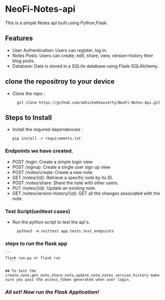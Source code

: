 # NeoFi-Notes-api


This is a simple Notes api built using Python,Flask.

## Features

- User Authentication: Users can register, log in.
- Notes Posts: Users can create, edit, share, view, version-history their blog posts.
- Database: Data is stored in a SQLite database using Flask-SQLAlchemy.

## clone the repositroy to your device
- Clone the repo :
  ```
    git clone https://github.com/abhishekkassetty/NeoFi-Notes-Api.git
  ```

## Steps to Install
- Install the required dependencies : 
    ```
    pip install -r requirements.txt
    ```
### Endpoints we have created.

- POST /login: Create a simple login view
- POST /signup: Create a single user sign up view
- POST /notes/create: Create a new note.
- GET /notes/{id}: Retrieve a specific note by its ID.
- POST /notes/share: Share the note with other users. 
- PUT /notes/{id}: Update an existing note.
- GET /notes/version-history/{id}: GET all the changes associated with the note. 

### Test Script(unittest cases)
- Run the python script to test the api's.
  ```
    python3 -m unittest app.tests.test_endpoints 
  ```

### steps to run the flask app
    ```
    flask run.py or flask run
      ```
```
## To test the create_note,get_note,share_note,update_note,notes_version_history make sure you pass the access_token generated when user login.
  ```


### ___All set! Now run the Flask Application!___

